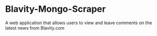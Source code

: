 # Blavity-Mongo-Scraper
A web application that allows users to view and leave comments on the latest news from Blavity.com
